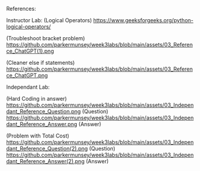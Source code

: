 References: 

Instructor Lab:
(Logical Operators)
https://www.geeksforgeeks.org/python-logical-operators/

(Troubleshoot bracket problem)
https://github.com/parkermunsey/week3labs/blob/main/assets/03_Reference_ChatGPT(1).png

(Cleaner else if statements)
https://github.com/parkermunsey/week3labs/blob/main/assets/03_Reference_ChatGPT.png

Independant Lab: 

(Hard Coding in answer) 
https://github.com/parkermunsey/week3labs/blob/main/assets/03_Independant_Reference_Question.png (Question)
https://github.com/parkermunsey/week3labs/blob/main/assets/03_Independant_Reference_Answer.png (Answer)

(Problem with Total Cost) 
https://github.com/parkermunsey/week3labs/blob/main/assets/03_Independant_Reference_Question(2).png (Question)
https://github.com/parkermunsey/week3labs/blob/main/assets/03_Independant_Reference_Answer(2).png (Answer) 


